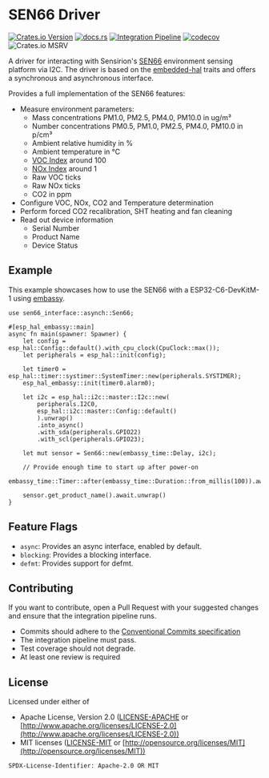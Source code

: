 # SEN66 Driver

[![Crates.io Version](https://img.shields.io/crates/v/sen66-interface?link=https%3A%2F%2Fcrates.io%2Fcrates%2Fsen66-interface)](https://crates.io/crates/sen66-interface)
[![docs.rs](https://img.shields.io/docsrs/sen66-interface?logo=https%3A%2F%2Fdocs.rs%2Fsen66-interface%2F1.0.0%2Fscd30_interface%2F)](https://docs.rs/sen66-interface/1.0.0/scd30_interface/)
[![Integration Pipeline](https://github.com/Gronner/sen66-interface/actions/workflows/integration.yaml/badge.svg)](https://github.com/Gronner/sen66-interface/actions/workflows/integration.yaml)
[![codecov](https://codecov.io/gh/Gronner/sen66-interface/graph/badge.svg?token=NH6UCHBL19)](https://codecov.io/gh/Gronner/sen66-interface)
![Crates.io MSRV](https://img.shields.io/crates/msrv/sen66-interface)

A driver for interacting with Sensirion's [SEN66](https://sensirion.com/products/catalog/SEN66)
environment sensing platform via I2C. The driver is based on the
[embedded-hal](https://docs.rs/embedded-hal/latest/embedded_hal/) traits and offers a
synchronous and asynchronous interface.

Provides a full implementation of the SEN66 features:

* Measure environment parameters:
    * Mass concentrations PM1.0, PM2.5, PM4.0, PM10.0 in ug/m³
    * Number concentrations PM0.5, PM1.0, PM2.5, PM4.0, PM10.0 in p/cm³
    * Ambient relative humidity in %
    * Ambient temperature in °C
    * [VOC Index](https://sensirion.com/media/documents/02232963/6294E043/Info_Note_VOC_Index.pdf) around 100
    * [NOx Index](https://sensirion.com/media/documents/9F289B95/6294DFFC/Info_Note_NOx_Index.pdf) around 1
    * Raw VOC ticks
    * Raw NOx ticks
    * CO2 in ppm
* Configure VOC, NOx, CO2 and Temperature determination
* Perform forced CO2 recalibration, SHT heating and fan cleaning
* Read out device information
    * Serial Number
    * Product Name
    * Device Status

## Example

This example showcases how to use the SEN66 with a ESP32-C6-DevKitM-1 using
[embassy](https://github.com/embassy-rs/embassy).

```rust, ignore
use sen66_interface::asynch::Sen66;

#[esp_hal_embassy::main]
async fn main(spawner: Spawner) {
    let config = esp_hal::Config::default().with_cpu_clock(CpuClock::max());
    let peripherals = esp_hal::init(config);

    let timer0 = esp_hal::timer::systimer::SystemTimer::new(peripherals.SYSTIMER);
    esp_hal_embassy::init(timer0.alarm0);

    let i2c = esp_hal::i2c::master::I2c::new(
        peripherals.I2C0,
        esp_hal::i2c::master::Config::default()
        ).unwrap()
        .into_async()
        .with_sda(peripherals.GPIO22)
        .with_scl(peripherals.GPIO23);

    let mut sensor = Sen66::new(embassy_time::Delay, i2c);

    // Provide enough time to start up after power-on
    embassy_time::Timer::after(embassy_time::Duration::from_millis(100)).await;

    sensor.get_product_name().await.unwrap()
}
```

## Feature Flags

* `async`: Provides an async interface, enabled by default.
* `blocking`: Provides a blocking interface.
* `defmt`: Provides support for defmt.


## Contributing

If you want to contribute, open a Pull Request with your suggested changes and ensure that the
integration pipeline runs.

* Commits should adhere to the [Conventional Commits specification](https://www.conventionalcommits.org/en/v1.0.0/#specification)
* The integration pipeline must pass.
* Test coverage should not degrade.
* At least one review is required

## License

Licensed under either of

* Apache License, Version 2.0 ([LICENSE-APACHE](LICENSE-APACHE) or [http://www.apache.org/licenses/LICENSE-2.0](http://www.apache.org/licenses/LICENSE-2.0))
* MIT licenses ([LICENSE-MIT](LICENSE-MIT) or [http://opensource.org/licenses/MIT](http://opensource.org/licenses/MIT))

`SPDX-License-Identifier: Apache-2.0 OR MIT`
